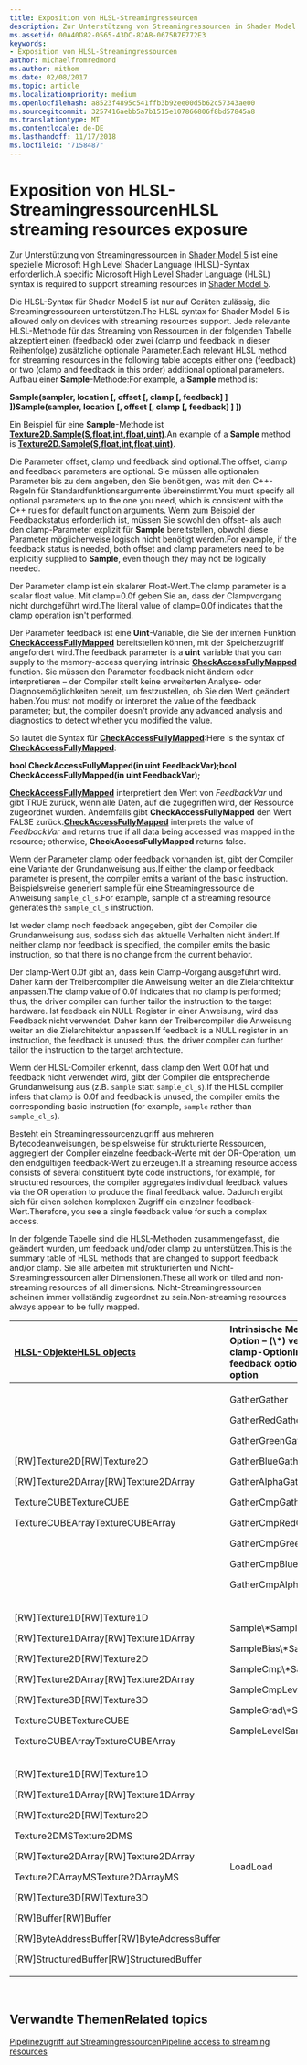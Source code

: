 ```yaml
---
title: Exposition von HLSL-Streamingressourcen
description: Zur Unterstützung von Streamingressourcen in Shader Model 5 ist eine spezielle Microsoft High Level Shader Language (HLSL)-Syntax erforderlich.
ms.assetid: 00A40D82-0565-43DC-82AB-0675B7E772E3
keywords:
- Exposition von HLSL-Streamingressourcen
author: michaelfromredmond
ms.author: mithom
ms.date: 02/08/2017
ms.topic: article
ms.localizationpriority: medium
ms.openlocfilehash: a8523f4895c541ffb3b92ee00d5b62c57343ae00
ms.sourcegitcommit: 3257416aebb5a7b1515e107866806f8bd57845a8
ms.translationtype: MT
ms.contentlocale: de-DE
ms.lasthandoff: 11/17/2018
ms.locfileid: "7158487"
---
```

# <a name="hlsl-streaming-resources-exposure"></a><span data-ttu-id="877a7-104">Exposition von HLSL-Streamingressourcen</span><span class="sxs-lookup"><span data-stu-id="877a7-104">HLSL streaming resources exposure</span></span>


<span data-ttu-id="877a7-105">Zur Unterstützung von Streamingressourcen in [Shader Model 5](https://msdn.microsoft.com/library/windows/desktop/ff471356) ist eine spezielle Microsoft High Level Shader Language (HLSL)-Syntax erforderlich.</span><span class="sxs-lookup"><span data-stu-id="877a7-105">A specific Microsoft High Level Shader Language (HLSL) syntax is required to support streaming resources in [Shader Model 5](https://msdn.microsoft.com/library/windows/desktop/ff471356).</span></span>

<span data-ttu-id="877a7-106">Die HLSL-Syntax für Shader Model 5 ist nur auf Geräten zulässig, die Streamingressourcen unterstützen.</span><span class="sxs-lookup"><span data-stu-id="877a7-106">The HLSL syntax for Shader Model 5 is allowed only on devices with streaming resources support.</span></span> <span data-ttu-id="877a7-107">Jede relevante HLSL-Methode für das Streaming von Ressourcen in der folgenden Tabelle akzeptiert einen (feedback) oder zwei (clamp und feedback in dieser Reihenfolge) zusätzliche optionale Parameter.</span><span class="sxs-lookup"><span data-stu-id="877a7-107">Each relevant HLSL method for streaming resources in the following table accepts either one (feedback) or two (clamp and feedback in this order) additional optional parameters.</span></span> <span data-ttu-id="877a7-108">Aufbau einer **Sample**-Methode:</span><span class="sxs-lookup"><span data-stu-id="877a7-108">For example, a **Sample** method is:</span></span>

**<span data-ttu-id="877a7-109">Sample(sampler, location \[, offset \[, clamp \[, feedback\] \] \])</span><span class="sxs-lookup"><span data-stu-id="877a7-109">Sample(sampler, location \[, offset \[, clamp \[, feedback\] \] \])</span></span>**

<span data-ttu-id="877a7-110">Ein Beispiel für eine **Sample**-Methode ist [**Texture2D.Sample(S,float,int,float,uint)**](https://msdn.microsoft.com/library/windows/desktop/dn393787).</span><span class="sxs-lookup"><span data-stu-id="877a7-110">An example of a **Sample** method is [**Texture2D.Sample(S,float,int,float,uint)**](https://msdn.microsoft.com/library/windows/desktop/dn393787).</span></span>

<span data-ttu-id="877a7-111">Die Parameter offset, clamp und feedback sind optional.</span><span class="sxs-lookup"><span data-stu-id="877a7-111">The offset, clamp and feedback parameters are optional.</span></span> <span data-ttu-id="877a7-112">Sie müssen alle optionalen Parameter bis zu dem angeben, den Sie benötigen, was mit den C++- Regeln für Standardfunktionsargumente übereinstimmt.</span><span class="sxs-lookup"><span data-stu-id="877a7-112">You must specify all optional parameters up to the one you need, which is consistent with the C++ rules for default function arguments.</span></span> <span data-ttu-id="877a7-113">Wenn zum Beispiel der Feedbackstatus erforderlich ist, müssen Sie sowohl den offset- als auch den clamp-Parameter explizit für **Sample** bereitstellen, obwohl diese Parameter möglicherweise logisch nicht benötigt werden.</span><span class="sxs-lookup"><span data-stu-id="877a7-113">For example, if the feedback status is needed, both offset and clamp parameters need to be explicitly supplied to **Sample**, even though they may not be logically needed.</span></span>

<span data-ttu-id="877a7-114">Der Parameter clamp ist ein skalarer Float-Wert.</span><span class="sxs-lookup"><span data-stu-id="877a7-114">The clamp parameter is a scalar float value.</span></span> <span data-ttu-id="877a7-115">Mit clamp=0.0f geben Sie an, dass der Clampvorgang nicht durchgeführt wird.</span><span class="sxs-lookup"><span data-stu-id="877a7-115">The literal value of clamp=0.0f indicates that the clamp operation isn't performed.</span></span>

<span data-ttu-id="877a7-116">Der Parameter feedback ist eine **Uint**-Variable, die Sie der internen Funktion [**CheckAccessFullyMapped**](https://msdn.microsoft.com/library/windows/desktop/dn292083) bereitstellen können, mit der Speicherzugriff angefordert wird.</span><span class="sxs-lookup"><span data-stu-id="877a7-116">The feedback parameter is a **uint** variable that you can supply to the memory-access querying intrinsic [**CheckAccessFullyMapped**](https://msdn.microsoft.com/library/windows/desktop/dn292083) function.</span></span> <span data-ttu-id="877a7-117">Sie müssen den Parameter feedback nicht ändern oder interpretieren – der Compiler stellt keine erweiterten Analyse- oder Diagnosemöglichkeiten bereit, um festzustellen, ob Sie den Wert geändert haben.</span><span class="sxs-lookup"><span data-stu-id="877a7-117">You must not modify or interpret the value of the feedback parameter; but, the compiler doesn't provide any advanced analysis and diagnostics to detect whether you modified the value.</span></span>

<span data-ttu-id="877a7-118">So lautet die Syntax für [**CheckAccessFullyMapped**](https://msdn.microsoft.com/library/windows/desktop/dn292083):</span><span class="sxs-lookup"><span data-stu-id="877a7-118">Here is the syntax of [**CheckAccessFullyMapped**](https://msdn.microsoft.com/library/windows/desktop/dn292083):</span></span>

**<span data-ttu-id="877a7-119">bool CheckAccessFullyMapped(in uint FeedbackVar);</span><span class="sxs-lookup"><span data-stu-id="877a7-119">bool CheckAccessFullyMapped(in uint FeedbackVar);</span></span>**

<span data-ttu-id="877a7-120">[**CheckAccessFullyMapped**](https://msdn.microsoft.com/library/windows/desktop/dn292083) interpretiert den Wert von *FeedbackVar* und gibt TRUE zurück, wenn alle Daten, auf die zugegriffen wird, der Ressource zugeordnet wurden. Andernfalls gibt **CheckAccessFullyMapped** den Wert FALSE zurück.</span><span class="sxs-lookup"><span data-stu-id="877a7-120">[**CheckAccessFullyMapped**](https://msdn.microsoft.com/library/windows/desktop/dn292083) interprets the value of *FeedbackVar* and returns true if all data being accessed was mapped in the resource; otherwise, **CheckAccessFullyMapped** returns false.</span></span>

<span data-ttu-id="877a7-121">Wenn der Parameter clamp oder feedback vorhanden ist, gibt der Compiler eine Variante der Grundanweisung aus.</span><span class="sxs-lookup"><span data-stu-id="877a7-121">If either the clamp or feedback parameter is present, the compiler emits a variant of the basic instruction.</span></span> <span data-ttu-id="877a7-122">Beispielsweise generiert sample für eine Streamingressource die Anweisung `sample_cl_s`.</span><span class="sxs-lookup"><span data-stu-id="877a7-122">For example, sample of a streaming resource generates the `sample_cl_s` instruction.</span></span>

<span data-ttu-id="877a7-123">Ist weder clamp noch feedback angegeben, gibt der Compiler die Grundanweisung aus, sodass sich das aktuelle Verhalten nicht ändert.</span><span class="sxs-lookup"><span data-stu-id="877a7-123">If neither clamp nor feedback is specified, the compiler emits the basic instruction, so that there is no change from the current behavior.</span></span>

<span data-ttu-id="877a7-124">Der clamp-Wert 0.0f gibt an, dass kein Clamp-Vorgang ausgeführt wird. Daher kann der Treibercompiler die Anweisung weiter an die Zielarchitektur anpassen.</span><span class="sxs-lookup"><span data-stu-id="877a7-124">The clamp value of 0.0f indicates that no clamp is performed; thus, the driver compiler can further tailor the instruction to the target hardware.</span></span> <span data-ttu-id="877a7-125">Ist feedback ein NULL-Register in einer Anweisung, wird das Feedback nicht verwendet. Daher kann der Treibercompiler die Anweisung weiter an die Zielarchitektur anpassen.</span><span class="sxs-lookup"><span data-stu-id="877a7-125">If feedback is a NULL register in an instruction, the feedback is unused; thus, the driver compiler can further tailor the instruction to the target architecture.</span></span>

<span data-ttu-id="877a7-126">Wenn der HLSL-Compiler erkennt, dass clamp den Wert 0.0f hat und feedback nicht verwendet wird, gibt der Compiler die entsprechende Grundanweisung aus (z.B. `sample` statt `sample_cl_s`).</span><span class="sxs-lookup"><span data-stu-id="877a7-126">If the HLSL compiler infers that clamp is 0.0f and feedback is unused, the compiler emits the corresponding basic instruction (for example, `sample` rather than `sample_cl_s`).</span></span>

<span data-ttu-id="877a7-127">Besteht ein Streamingressourcenzugriff aus mehreren Bytecodeanweisungen, beispielsweise für strukturierte Ressourcen, aggregiert der Compiler einzelne feedback-Werte mit der OR-Operation, um den endgültigen feedback-Wert zu erzeugen.</span><span class="sxs-lookup"><span data-stu-id="877a7-127">If a streaming resource access consists of several constituent byte code instructions, for example, for structured resources, the compiler aggregates individual feedback values via the OR operation to produce the final feedback value.</span></span> <span data-ttu-id="877a7-128">Dadurch ergibt sich für einen solchen komplexen Zugriff ein einzelner feedback-Wert.</span><span class="sxs-lookup"><span data-stu-id="877a7-128">Therefore, you see a single feedback value for such a complex access.</span></span>

<span data-ttu-id="877a7-129">In der folgende Tabelle sind die HLSL-Methoden zusammengefasst, die geändert wurden, um feedback und/oder clamp zu unterstützen.</span><span class="sxs-lookup"><span data-stu-id="877a7-129">This is the summary table of HLSL methods that are changed to support feedback and/or clamp.</span></span> <span data-ttu-id="877a7-130">Sie alle arbeiten mit strukturierten und Nicht-Streamingressourcen aller Dimensionen.</span><span class="sxs-lookup"><span data-stu-id="877a7-130">These all work on tiled and non-streaming resources of all dimensions.</span></span> <span data-ttu-id="877a7-131">Nicht-Streamingressourcen scheinen immer vollständig zugeordnet zu sein.</span><span class="sxs-lookup"><span data-stu-id="877a7-131">Non-streaming resources always appear to be fully mapped.</span></span>

<table>
<colgroup>
<col width="50%" />
<col width="50%" />
</colgroup>
<thead>
<tr class="header">
<th align="left"><a href="https://msdn.microsoft.com/library/windows/desktop/ff471359"><span data-ttu-id="877a7-132">HLSL-Objekte</span><span class="sxs-lookup"><span data-stu-id="877a7-132">HLSL objects</span></span></a> </th>
<th align="left"><span data-ttu-id="877a7-133">Intrinsische Methoden mit feedback-Option – (\*) verfügt auch über die clamp-Option</span><span class="sxs-lookup"><span data-stu-id="877a7-133">Intrinsic methods with feedback option (\*) - also has clamp option</span></span></th>
</tr>
</thead>
<tbody>
<tr class="odd">
<td align="left"><p><span data-ttu-id="877a7-134">[RW]Texture2D</span><span class="sxs-lookup"><span data-stu-id="877a7-134">[RW]Texture2D</span></span></p>
<p><span data-ttu-id="877a7-135">[RW]Texture2DArray</span><span class="sxs-lookup"><span data-stu-id="877a7-135">[RW]Texture2DArray</span></span></p>
<p><span data-ttu-id="877a7-136">TextureCUBE</span><span class="sxs-lookup"><span data-stu-id="877a7-136">TextureCUBE</span></span></p>
<p><span data-ttu-id="877a7-137">TextureCUBEArray</span><span class="sxs-lookup"><span data-stu-id="877a7-137">TextureCUBEArray</span></span></p></td>
<td align="left"><p><span data-ttu-id="877a7-138">Gather</span><span class="sxs-lookup"><span data-stu-id="877a7-138">Gather</span></span></p>
<p><span data-ttu-id="877a7-139">GatherRed</span><span class="sxs-lookup"><span data-stu-id="877a7-139">GatherRed</span></span></p>
<p><span data-ttu-id="877a7-140">GatherGreen</span><span class="sxs-lookup"><span data-stu-id="877a7-140">GatherGreen</span></span></p>
<p><span data-ttu-id="877a7-141">GatherBlue</span><span class="sxs-lookup"><span data-stu-id="877a7-141">GatherBlue</span></span></p>
<p><span data-ttu-id="877a7-142">GatherAlpha</span><span class="sxs-lookup"><span data-stu-id="877a7-142">GatherAlpha</span></span></p>
<p><span data-ttu-id="877a7-143">GatherCmp</span><span class="sxs-lookup"><span data-stu-id="877a7-143">GatherCmp</span></span></p>
<p><span data-ttu-id="877a7-144">GatherCmpRed</span><span class="sxs-lookup"><span data-stu-id="877a7-144">GatherCmpRed</span></span></p>
<p><span data-ttu-id="877a7-145">GatherCmpGreen</span><span class="sxs-lookup"><span data-stu-id="877a7-145">GatherCmpGreen</span></span></p>
<p><span data-ttu-id="877a7-146">GatherCmpBlue</span><span class="sxs-lookup"><span data-stu-id="877a7-146">GatherCmpBlue</span></span></p>
<p><span data-ttu-id="877a7-147">GatherCmpAlpha</span><span class="sxs-lookup"><span data-stu-id="877a7-147">GatherCmpAlpha</span></span></p></td>
</tr>
<tr class="even">
<td align="left"><p><span data-ttu-id="877a7-148">[RW]Texture1D</span><span class="sxs-lookup"><span data-stu-id="877a7-148">[RW]Texture1D</span></span></p>
<p><span data-ttu-id="877a7-149">[RW]Texture1DArray</span><span class="sxs-lookup"><span data-stu-id="877a7-149">[RW]Texture1DArray</span></span></p>
<p><span data-ttu-id="877a7-150">[RW]Texture2D</span><span class="sxs-lookup"><span data-stu-id="877a7-150">[RW]Texture2D</span></span></p>
<p><span data-ttu-id="877a7-151">[RW]Texture2DArray</span><span class="sxs-lookup"><span data-stu-id="877a7-151">[RW]Texture2DArray</span></span></p>
<p><span data-ttu-id="877a7-152">[RW]Texture3D</span><span class="sxs-lookup"><span data-stu-id="877a7-152">[RW]Texture3D</span></span></p>
<p><span data-ttu-id="877a7-153">TextureCUBE</span><span class="sxs-lookup"><span data-stu-id="877a7-153">TextureCUBE</span></span></p>
<p><span data-ttu-id="877a7-154">TextureCUBEArray</span><span class="sxs-lookup"><span data-stu-id="877a7-154">TextureCUBEArray</span></span></p></td>
<td align="left"><p><span data-ttu-id="877a7-155">Sample\*</span><span class="sxs-lookup"><span data-stu-id="877a7-155">Sample\*</span></span></p>
<p><span data-ttu-id="877a7-156">SampleBias\*</span><span class="sxs-lookup"><span data-stu-id="877a7-156">SampleBias\*</span></span></p>
<p><span data-ttu-id="877a7-157">SampleCmp\*</span><span class="sxs-lookup"><span data-stu-id="877a7-157">SampleCmp\*</span></span></p>
<p><span data-ttu-id="877a7-158">SampleCmpLevelZero</span><span class="sxs-lookup"><span data-stu-id="877a7-158">SampleCmpLevelZero</span></span></p>
<p><span data-ttu-id="877a7-159">SampleGrad\*</span><span class="sxs-lookup"><span data-stu-id="877a7-159">SampleGrad\*</span></span></p>
<p><span data-ttu-id="877a7-160">SampleLevel</span><span class="sxs-lookup"><span data-stu-id="877a7-160">SampleLevel</span></span></p></td>
</tr>
<tr class="odd">
<td align="left"><p><span data-ttu-id="877a7-161">[RW]Texture1D</span><span class="sxs-lookup"><span data-stu-id="877a7-161">[RW]Texture1D</span></span></p>
<p><span data-ttu-id="877a7-162">[RW]Texture1DArray</span><span class="sxs-lookup"><span data-stu-id="877a7-162">[RW]Texture1DArray</span></span></p>
<p><span data-ttu-id="877a7-163">[RW]Texture2D</span><span class="sxs-lookup"><span data-stu-id="877a7-163">[RW]Texture2D</span></span></p>
<p><span data-ttu-id="877a7-164">Texture2DMS</span><span class="sxs-lookup"><span data-stu-id="877a7-164">Texture2DMS</span></span></p>
<p><span data-ttu-id="877a7-165">[RW]Texture2DArray</span><span class="sxs-lookup"><span data-stu-id="877a7-165">[RW]Texture2DArray</span></span></p>
<p><span data-ttu-id="877a7-166">Texture2DArrayMS</span><span class="sxs-lookup"><span data-stu-id="877a7-166">Texture2DArrayMS</span></span></p>
<p><span data-ttu-id="877a7-167">[RW]Texture3D</span><span class="sxs-lookup"><span data-stu-id="877a7-167">[RW]Texture3D</span></span></p>
<p><span data-ttu-id="877a7-168">[RW]Buffer</span><span class="sxs-lookup"><span data-stu-id="877a7-168">[RW]Buffer</span></span></p>
<p><span data-ttu-id="877a7-169">[RW]ByteAddressBuffer</span><span class="sxs-lookup"><span data-stu-id="877a7-169">[RW]ByteAddressBuffer</span></span></p>
<p><span data-ttu-id="877a7-170">[RW]StructuredBuffer</span><span class="sxs-lookup"><span data-stu-id="877a7-170">[RW]StructuredBuffer</span></span></p></td>
<td align="left"><span data-ttu-id="877a7-171">Load</span><span class="sxs-lookup"><span data-stu-id="877a7-171">Load</span></span></td>
</tr>
</tbody>
</table>

 

## <a name="span-idrelated-topicsspanrelated-topics"></a><span data-ttu-id="877a7-172"><span id="related-topics"></span>Verwandte Themen</span><span class="sxs-lookup"><span data-stu-id="877a7-172"><span id="related-topics"></span>Related topics</span></span>


[<span data-ttu-id="877a7-173">Pipelinezugriff auf Streamingressourcen</span><span class="sxs-lookup"><span data-stu-id="877a7-173">Pipeline access to streaming resources</span></span>](pipeline-access-to-streaming-resources.md)

 

 




